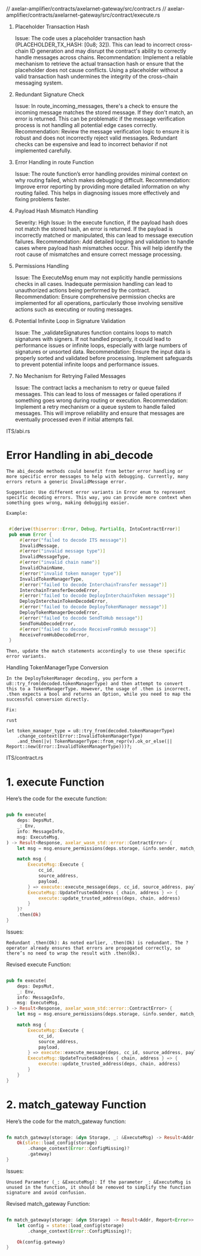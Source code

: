// axelar-amplifier/contracts/axelarnet-gateway/src/contract.rs
// axelar-amplifier/contracts/axelarnet-gateway/src/contract/execute.rs 

1. Placeholder Transaction Hash

   
    Issue: The code uses a placeholder transaction hash (PLACEHOLDER_TX_HASH: [0u8; 32]). This can lead to incorrect cross-chain ID generation and may disrupt the contract's ability to correctly handle messages across chains.
    Recommendation: Implement a reliable mechanism to retrieve the actual transaction hash or ensure that the placeholder does not cause conflicts. Using a placeholder without a valid transaction hash undermines the integrity of the cross-chain messaging system.

2. Redundant Signature Check


    Issue: In route_incoming_messages, there's a check to ensure the incoming message matches the stored message. If they don't match, an error is returned. This can be problematic if the message verification process is not handling all potential edge cases correctly.
    Recommendation: Review the message verification logic to ensure it is robust and does not incorrectly reject valid messages. Redundant checks can be expensive and lead to incorrect behavior if not implemented carefully.

3. Error Handling in route Function


    Issue: The route function’s error handling provides minimal context on why routing failed, which makes debugging difficult.
    Recommendation: Improve error reporting by providing more detailed information on why routing failed. This helps in diagnosing issues more effectively and fixing problems faster.

4. Payload Hash Mismatch Handling

    Severity: High
    Issue: In the execute function, if the payload hash does not match the stored hash, an error is returned. If the payload is incorrectly matched or manipulated, this can lead to message execution failures.
    Recommendation: Add detailed logging and validation to handle cases where payload hash mismatches occur. This will help identify the root cause of mismatches and ensure correct message processing.

5. Permissions Handling


    Issue: The ExecuteMsg enum may not explicitly handle permissions checks in all cases. Inadequate permission handling can lead to unauthorized actions being performed by the contract.
    Recommendation: Ensure comprehensive permission checks are implemented for all operations, particularly those involving sensitive actions such as executing or routing messages.

6. Potential Infinite Loop in Signature Validation


    Issue: The _validateSignatures function contains loops to match signatures with signers. If not handled properly, it could lead to performance issues or infinite loops, especially with large numbers of signatures or unsorted data.
    Recommendation: Ensure the input data is properly sorted and validated before processing. Implement safeguards to prevent potential infinite loops and performance issues.

7. No Mechanism for Retrying Failed Messages


    Issue: The contract lacks a mechanism to retry or queue failed messages. This can lead to loss of messages or failed operations if something goes wrong during routing or execution.
    Recommendation: Implement a retry mechanism or a queue system to handle failed messages. This will improve reliability and ensure that messages are eventually processed even if initial attempts fail.

ITS/abi.rs
# Error Handling in abi_decode

    The abi_decode methods could benefit from better error handling or more specific error messages to help with debugging. Currently, many errors return a generic InvalidMessage error.

    Suggestion: Use different error variants in Error enum to represent specific decoding errors. This way, you can provide more context when something goes wrong, making debugging easier.

    Example:

   ``` rust

    #[derive(thiserror::Error, Debug, PartialEq, IntoContractError)]
    pub enum Error {
        #[error("failed to decode ITS message")]
        InvalidMessage,
        #[error("invalid message type")]
        InvalidMessageType,
        #[error("invalid chain name")]
        InvalidChainName,
        #[error("invalid token manager type")]
        InvalidTokenManagerType,
        #[error("failed to decode InterchainTransfer message")]
        InterchainTransferDecodeError,
        #[error("failed to decode DeployInterchainToken message")]
        DeployInterchainTokenDecodeError,
        #[error("failed to decode DeployTokenManager message")]
        DeployTokenManagerDecodeError,
        #[error("failed to decode SendToHub message")]
        SendToHubDecodeError,
        #[error("failed to decode ReceiveFromHub message")]
        ReceiveFromHubDecodeError,
    }
```
    Then, update the match statements accordingly to use these specific error variants.

Handling TokenManagerType Conversion

    In the DeployTokenManager decoding, you perform a u8::try_from(decoded.tokenManagerType) and then attempt to convert this to a TokenManagerType. However, the usage of .then is incorrect. .then expects a bool and returns an Option, while you need to map the successful conversion directly.

    Fix:

    rust

    let token_manager_type = u8::try_from(decoded.tokenManagerType)
        .change_context(Error::InvalidTokenManagerType)
        .and_then(|v| TokenManagerType::from_repr(v).ok_or_else(|| Report::new(Error::InvalidTokenManagerType)))?;

ITS/contract.rs

# 1. execute Function

Here’s the code for the execute function:

```rust

pub fn execute(
    deps: DepsMut,
    _: Env,
    info: MessageInfo,
    msg: ExecuteMsg,
) -> Result<Response, axelar_wasm_std::error::ContractError> {
    let msg = msg.ensure_permissions(deps.storage, &info.sender, match_gateway)?;

    match msg {
        ExecuteMsg::Execute {
            cc_id,
            source_address,
            payload,
        } => execute::execute_message(deps, cc_id, source_address, payload),
        ExecuteMsg::UpdateTrustedAddress { chain, address } => {
            execute::update_trusted_address(deps, chain, address)
        }
    }?
    .then(Ok)
}
```
Issues:

    Redundant .then(Ok): As noted earlier, .then(Ok) is redundant. The ? operator already ensures that errors are propagated correctly, so there’s no need to wrap the result with .then(Ok).

Revised execute Function:

```rust

pub fn execute(
    deps: DepsMut,
    _: Env,
    info: MessageInfo,
    msg: ExecuteMsg,
) -> Result<Response, axelar_wasm_std::error::ContractError> {
    let msg = msg.ensure_permissions(deps.storage, &info.sender, match_gateway)?;

    match msg {
        ExecuteMsg::Execute {
            cc_id,
            source_address,
            payload,
        } => execute::execute_message(deps, cc_id, source_address, payload),
        ExecuteMsg::UpdateTrustedAddress { chain, address } => {
            execute::update_trusted_address(deps, chain, address)
        }
    }
}
```
# 2. match_gateway Function

Here’s the code for the match_gateway function:

```rust

fn match_gateway(storage: &dyn Storage, _: &ExecuteMsg) -> Result<Addr, Report<Error>> {
    Ok(state::load_config(storage)
        .change_context(Error::ConfigMissing)?
        .gateway)
}
```
Issues:

    Unused Parameter (_: &ExecuteMsg): If the parameter _: &ExecuteMsg is unused in the function, it should be removed to simplify the function signature and avoid confusion.

Revised match_gateway Function:

```rust

fn match_gateway(storage: &dyn Storage) -> Result<Addr, Report<Error>> {
    let config = state::load_config(storage)
        .change_context(Error::ConfigMissing)?;

    Ok(config.gateway)
}
```